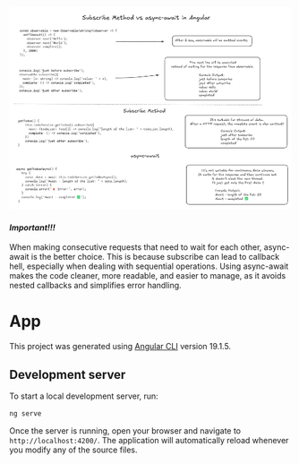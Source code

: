 ![image](src/assets/image.png)

#### *Important!!!*
When making consecutive requests that need to wait for each other, async-await is the better choice. This is because subscribe can lead to callback hell, especially when dealing with sequential operations. Using async-await makes the code cleaner, more readable, and easier to manage, as it avoids nested callbacks and simplifies error handling.

# App

This project was generated using [Angular CLI](https://github.com/angular/angular-cli) version 19.1.5.

## Development server

To start a local development server, run:

```bash
ng serve
```

Once the server is running, open your browser and navigate to `http://localhost:4200/`. The application will automatically reload whenever you modify any of the source files.
